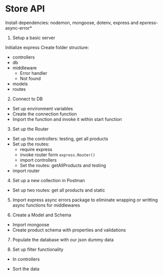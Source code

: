 # Store API

Install dependencies:
nodemon, mongoose, dotenv, express and epxress-async-error\*

1. Setup a basic server

Initialize express
Create folder structure:

- controllers
- db
- middleware
  - Error handler
  - Not found
- models
- routes

2. Connect to DB

- Set up environment variables
- Create the connection function
- Import the function and invoke it within start function

3. Set up the Router

- Set up the controllers: testing, get all products
- Set up the routes:
  - require express
  - invoke router form `express.Router()`
  - import controllers
  - Set the routes: getAllProducts and testing
- import router

4. Set up a new collection in Postman

- Set up two routes: get all products and static

5. Import express async errors package to eliminate wrapping or writting async functions for middlewares

6. Create a Model and Schema

- Import mongoose
- Create product schema with properties and validations

7. Populate the database with our json dummy data

8. Set up filter functionality

- In controllers

- Sort the data
